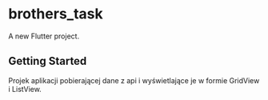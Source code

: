 # brothers_task

A new Flutter project.

## Getting Started

Projek aplikacji pobierającej dane z api i wyświetlające je w formie GridView i ListView.
